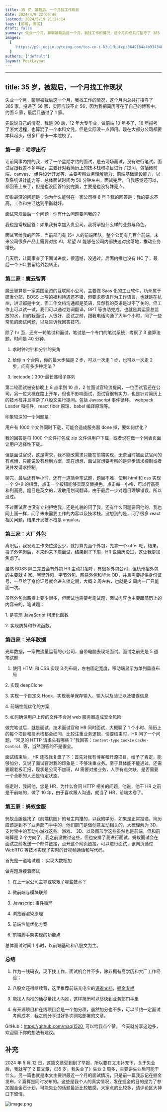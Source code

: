 ```yaml
---
title: 35 岁，被裁后，一个月找工作现状
date: 2024/4/9 22:05:48
lastmod: 2024/5/19 21:24:14
tags: [前端, 面试]
draft: false
summary: 失业一个月，聊聊被裁后这一个月，我找工作的情况，这个月内总共打招呼了 385 家，投递了 56 家，实际应该不止 56，因为我把简历写在了自己的博客中。约面 5 家，最后只通过了 1 家。
images:
  [
    'https://p9-juejin.byteimg.com/tos-cn-i-k3u1fbpfcp/3649164a4b934348b008d714943039f0~tplv-k3u1fbpfcp-jj-mark:0:0:0:0:q75.image#?w=1080\&h=458\&s=354538\&e=png\&b=0d0b0e',
  ]
authors: ['default']
layout: PostLayout
---
```


---

## title: 35 岁，被裁后，一个月找工作现状

失业一个月，聊聊被裁后这一个月，我找工作的情况，这个月内总共打招呼了 385 家，投递了 56 家，实际应该不止 56，因为我把简历写在了自己的博客中。约面 5 家，最后只通过了 1 家。

先说说自己的情况，我是 90 后，12 年大专毕业，做前端 10 年多了，16 年报考了浙大远程，也算混了一个本科文凭，但是实际没一点卵用。现在大部分公司都要本科起步，很多厂都卡一本院校了。

### 第一家：哈啰出行

让前同事内推的我，过了一个星期才约的面试，是去现场面试，没有进行笔试，面试官跟我差不多年纪，主要针对我简历上的技术栈和项目进行了提问，包括微前端、canvas、 组件设计开发等、主要考察业务理解能力、前端基础建设能力，以及系统设计能力等，总体面试时间为 50 分钟左右，面试完后，自我感觉还可以，都回答上来了，但是也没回答特别完美，主要是也没特殊亮点。

印象最深的问题是：你为什么能够在一家公司待 8 年？我的回答是：我的要求不高，工作和生活达到平衡就好。

面试常规最后一个问题：你有什么问题要问我的？

我也是常规回答：如果我有幸加入贵公司，我将承担什么样的业务与角色。

面试官给我的回答，当前部门有 15+ 人的前端团队，整个公司有几百个前端，未来公司很多产品上需要对接 AI，希望 AI 能够在公司内部快速对接落地，推动业务增长。

几天后，让同事查了下面试进度，很遗憾，没通过。后面内推也没有 HC 了，最后一个 HC 要留给外包转正。

### 第二家：魔云智算

魔云智算是一家美国全资的互联网小公司，主要做 Saas 化的工业软件，杭州属于研发分部，BOSS 上写的福利待遇还不错，但要求英语作为工作语言，也就是在杭州，讲话都是中文，但工作文档沟通都是英语，显然我的英语是过不了关的，但工作上可以试一试，我们可以通过划词翻译，GPT 等协助完成。也就是其运营总监放的水，约的我面试，人很好，面试之前，跟我电话沟通了大半个小时，问了一些常见的面试问题，以及告诉我回答技巧。

除了 hr 面，还有一轮笔试和面试，笔试是一个专门的笔试系统，考察了 3 道算法题，时间是 40 分钟。

1.  求时钟时针和分针的夹角

2.  给你 n 个台阶，你的最大步幅是 2 步，可以一次走 1 步，也可以一次走 2 步，问有多少种走法？

3.  leetcode：300-最长递增子序列

第二轮面试被安排晚上 8 点半到 10 点，2 位面试官轮流提问，一位面试官还在公司，另一位大概在路上开车，但也不影响面试，面试官很有实力，也是针对简历上的技术栈并且撺杂了八股文进行提问。包括 Javascript 事件循环、 webpack Loader 和插件，react fiber 原理、babel 编译原理等。

印象较深的一个问题是：

用户有 1000 个文件同时下载，可能会造成服务器 done 掉，要如何优化？

我的回答是将 1000 个文件打包成 zip 文件供用户下载，或者说在做一个列表页面让用户选择性下载。

但是面试官说，这是需求，我不能改需求只能在前端实现，无奈当时被面试官问的有点懵，只能说没有想到方案，现在想想，面试官想要考察的是异步请求控制或者说并发请求控制。

聊完，最后还有半小时，还有一道简单笔试题，题目不难，使用 html 和 css 实现一个 9\*9 的棋盘，点击一个按钮能够实现交替换色，点击每一小格，可以行高亮和列高亮。题目是英文的，没敢用划词翻译，由于最后一步对题目理解错误，所以没过。

不过面试官也没有立刻拒绝我，还是礼貌的问了我，还有什么问题要问他的，我也同上面一样，问了未来需要工作的内容以及技术栈，没想到的是，问了很多 react 相关问题，结果开发技术栈是 angular。

### 第三家：大厂外包

离职后，我发现工作岗位这么少，就打算先面个外包，先拿一个 offer 吧，结果，投了外包岗后，本来约来下周面试，结果到了下周，HR 说简历没过，这让我更加焦虑了。

虽然 BOSS 隔三差五会有外包 HR 主动打招呼，有很多外包公司，但杭州招外包的主要就 4 家、阿里外包、字节外包、网易外包和华为 OD，并且需要提供身份证号，一旦给了身份证号就会进入锁定期，大概 2 周左右，也就是 2 周内一厂只能面一次。

虽然外包岗薪资上要少很多，但面试也需要考笔试题，面试内容也主要跟简历上的内容来的，笔试题：

1\. 是实现 JavaScript 柯里化函数

2\. 实现防抖和节流函数。

### 第四家：光年数据

光年数据，一家做流量运营的小公司，自带电脑去现场面试。面试之前先是 5 道笔试题

1. 使用 HTMl 和 CSS 实现 3 列布局，左右固定宽度，移动端显示为单列垂直布局

2\. 实现 deepClone

3\. 实现一个自定义 Hook，实现表单保存输入、输入以及验证以及错误信息

4\. 前端性能优化的方案

5\. 如何确保用户上传的文件不会对 web 服务器造成安全风险

做完笔试后，就是面试，技术面试官和 HR 同时面试，大概聊了 1 个小时、简历上的每个项目和技术栈都会细问，比较注重业务逻辑，快要结束时，HR 问了一个问题，“常见的 HTTP 请求头有哪些？”我回答：`Content-type` `Cookie` `Cache-Control`  等，当然回答的不是很全。

面试结束后， HR 还找我复盘了下：首先对我有博客和开源项目，给予了肯定，能够加分，又说了面试官对我的印象是：不够注重业务。至于具体能不能通过，还需要跟老板汇报，现状是公司不加班，AI 需要对接业务，人手有点欠缺，是否需要一个全职的人还是待定状态。

临走时，我问他，您是 HR，为什么会问 HTTP 相关的问题，他说，他干 HR 之前是干前端的，做了 10 年，由于喜欢跟人沟通，就当了 HR，前端太卷了。

### 第五家：蚂蚁金服

蚂蚁金服是找了《前端桃园》的号主内推的，以我的学历，如果是正常投递，简历应该是到不了业务部门手中的，他们部门是做创意互动相关的，大概理解为 3D，支付宝中的互动小游戏这些。游戏、 3D、以及图形学这些虽然也是前端，但和前端算是 2 个方向了，我之前没做过这些，但也安排了我进行面试。蚂蚁面试会在面试之前发送一个邮件链接，点开这个网页链接，可以进行面试，该网页通过 WebRTC 等技术实现了实时的音视频通话和写代码。

首先是一道笔试题： 实现大数相加

做完题后接着面试

1.  在上一家公司主导或攻艰了哪些技术？

2.  微前端与模块联邦

3.  Javascript 事件循环

4.  浏览器渲染原理

5.  前端性能优化方案

6.  前端脚手架实现的功能点

总体面试时间 1 小时，以前端基础和八股文为主。

### 总结

1.  作为一线码农，现下找工作，面试机会并不多，除非拥有高学历和大厂工作经验；

2.  八股文还得继续背，这里推荐前端充电宝的[语雀文档](https://www.yuque.com/cuggz/interview)，[掘金专栏](https://juejin.cn/column/6964717704712290317)

3.  能找人内推的话尽量找人内推，这样简历可以尽快到业务部门手里

4.  有开源项目和在线项目会是一个加分项，虽然加分也不多，可以节约一定面试考察成本，我之前分享过好多次网站部署的文章。

GitHub：https://github.com/maqi1520  可以给我点个赞。
今天就分享这边多，欢迎留下你的想法有建议。

## 补充

2024 年 5 月 12 日，这篇文章受到到了举报，所以要在文末补充下，关于失业后，我就写了 2 篇文章，《35 岁，我失业了》失业 2 周多，主要讲失业后可能干什么，另一篇也就是本文主要讲最近一个月的面试情况，只是前一篇我忘记在掘金发布，2 篇算是同时发布的。这些是我个人的真实情况，发在掘金的目的是为了参加掘金金石计划，可能失业的话题最近比较敏感，大家点的比较多，请评论区大神口下留情。

![image.png](https://p9-juejin.byteimg.com/tos-cn-i-k3u1fbpfcp/861127426bf74d97980195d1ca6aeaaa~tplv-k3u1fbpfcp-jj-mark:0:0:0:0:q75.image#?w=1590&h=976&s=242307&e=png&b=ffffff)
